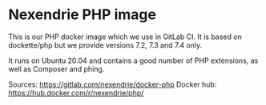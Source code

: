 Nexendrie PHP image
===================

This is our PHP docker image which we use in GitLab CI. It is based on dockette/php but we provide versions 7.2, 7.3 and 7.4 only.

It runs on Ubuntu 20.04 and contains a good number of PHP extensions, as well as Composer and phing.

Sources: https://gitlab.com/nexendrie/docker-php
Docker hub: https://hub.docker.com/r/nexendrie/php/
